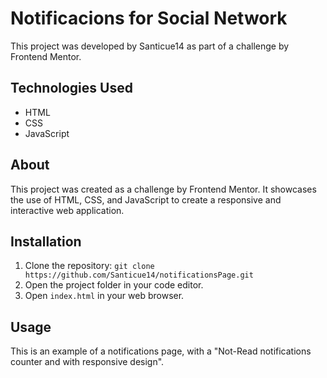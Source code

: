 # Notificacions for Social Network

This project was developed by Santicue14 as part of a challenge by Frontend Mentor.

## Technologies Used

- HTML
- CSS
- JavaScript

## About

This project was created as a challenge by Frontend Mentor. It showcases the use of HTML, CSS, and JavaScript to create a responsive and interactive web application.

## Installation

1. Clone the repository: `git clone https://github.com/Santicue14/notificationsPage.git`
2. Open the project folder in your code editor.
3. Open `index.html` in your web browser.

## Usage

This is an example of a notifications page, with a "Not-Read notifications counter and with responsive design".
